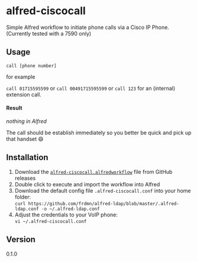 alfred-ciscocall
==============

Simple Alfred workflow to initiate phone calls via a Cisco IP Phone. (Currently tested with a 7590 only)

## Usage

`call [phone number]`  

for example

`call 01715595599` or `call 00491715595599` or `call 123` for an (internal) extension call.

#### Result

*nothing in Alfred*

The call should be establish immediately so you better be quick and pick up that handset :smile:

## Installation

1. Download the [`alfred-ciscocall.alfredworkflow`](https://github.com/frdmn/alfred-ciscocall/releases) file from GitHub releases
1. Double click to execute and import the workflow into Alfred
1. Download the default config file `.alfred-ciscocall.conf` into your home folder:  
`curl https://github.com/frdmn/alfred-ldap/blob/master/.alfred-ldap.conf -o ~/.alfred-ldap.conf`
1. Adjust the credentials to your VoIP phone:  
`vi ~/.alfred-ciscocall.conf`

## Version

0.1.0
